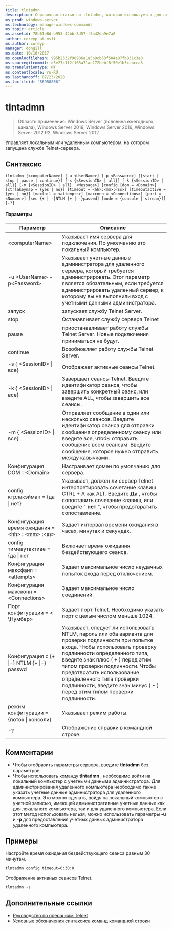 ```yaml
---
title: tlntadmn
description: Справочная статья по tlntadmn, которая используется для администрирования локального или удаленного компьютера, на котором запущена служба Telnet-сервера.
ms.prod: windows-server
ms.technology: manage-windows-commands
ms.topic: article
ms.assetid: 78b61e8d-b953-44bb-8d57-f3b42da9e7a8
author: coreyp-at-msft
ms.author: coreyp
manager: dongill
ms.date: 10/16/2017
ms.openlocfilehash: 995b2332f98906a1a5b9cb53f504a87fb831c3e0
ms.sourcegitcommit: d5e27c1f2f168a71ae272bebf8f50e1b3ccbcca3
ms.translationtype: MT
ms.contentlocale: ru-RU
ms.lasthandoff: 07/23/2020
ms.locfileid: "86958806"
---
```

# <a name="tlntadmn"></a>tlntadmn

> Область применения: Windows Server (половина ежегодного канала), Windows Server 2019, Windows Server 2016, Windows Server 2012 R2, Windows Server 2012

Управляет локальным или удаленным компьютером, на котором запущена служба Telnet-сервера.

## <a name="syntax"></a>Синтаксис
```
tlntadmn [<computerName>] [-u <UserName>] [-p <Password>] [{start | stop | pause | continue}] [-s {<SessionID> | all}] [-k {<SessionID> | all}] [-m {<SessionID> | all}  <Message>] [config [dom = <Domain>] [ctrlakeymap = {yes | no}] [timeout = <hh>:<mm>:<ss>] [timeoutactive = {yes | no}] [maxfail = <attempts>] [maxconn = <Connections>] [port = <Number>] [sec {+ | -}NTLM {+ | -}passwd] [mode = {console | stream}]] [-?]
```
#### <a name="parameters"></a>Параметры

|                   Параметр                    |                                                                                                                                                       Описание                                                                                                                                                        |
|------------------------------------------------|--------------------------------------------------------------------------------------------------------------------------------------------------------------------------------------------------------------------------------------------------------------------------------------------------------------------------|
|                \<computerName>                 |                                                                                                                    Указывает имя сервера для подключения. По умолчанию это локальный компьютер.                                                                                                                    |
|         -u \<UserName> -p\<Password>          |                                                Указывает учетные данные администратора для удаленного сервера, который требуется администрировать. Этот параметр является обязательным, если требуется администрировать удаленный сервер, к которому вы не выполнили вход с учетными данными администратора.                                                |
|                     запуск                      |                                                                                                                                            запускает службу Telnet Server.                                                                                                                                             |
|                      stop                      |                                                                                                                                             Останавливает службу сервера Telnet                                                                                                                                              |
|                     pause                      |                                                                                                                          приостанавливает работу службы Telnet Server. Новые подключения приниматься не будут.                                                                                                                          |
|                    continue                    |                                                                                                                                            Возобновляет работу службы Telnet Server.                                                                                                                                            |
|          -s { \<SessionID> &#124; все}          |                                                                                                                                             Отображает активные сеансы Telnet.                                                                                                                                             |
|          -k { \<SessionID> &#124; все}          |                                                                                                        Завершает сеансы Telnet. Введите идентификатор сеанса, чтобы завершить конкретный сеанс, или введите ALL, чтобы завершить все сеансы.                                                                                                         |
|    -m { \<SessionID> &#124; все}<Message>     |                                                   Отправляет сообщение в один или несколько сеансов. Введите идентификатор сеанса для отправки сообщения определенному сеансу или введите все, чтобы отправить сообщение всем сеансам. Введите сообщение, которое нужно отправить между кавычками.                                                   |
|             Конфигурация DOM =\<Domain>             |                                                                                                                                      Настраивает домен по умолчанию для сервера.                                                                                                                                       |
|      config ктрлакэймап = {да &#124; нет}      |                                                                                     Указывает, должен ли сервер Telnet интерпретировать сочетание клавиш CTRL + A как ALT. Введите **Да** , чтобы сопоставить сочетание клавиш, или введите " **нет** ", чтобы предотвратить сопоставление.                                                                                     |
|       Конфигурация время ожидания = \<hh> : \<mm> :\<ss>       |                                                                                                                                 Задает интервал времени ожидания в часах, минутах и секундах.                                                                                                                                 |
|     config тимеаутактиве = {да &#124; нет      |                                                                                                                                            Включает время ожидания бездействующего сеанса.                                                                                                                                             |
|          Конфигурация максфаил =\<attempts>          |                                                                                                                          Задает максимальное число неудачных попыток входа перед отключением.                                                                                                                          |
|        Конфигурация максконн =\<Connections>         |                                                                                                                                         Задает максимальное число соединений.                                                                                                                                          |
|            Порт конфигурации = < \Нумбер>             |                                                                                                                    Задает порт Telnet. Необходимо указать порт с целым числом меньше 1024.                                                                                                                    |
| Конфигурация с {+ &#124;-} NTLM {+ &#124;-} passwd | Указывает, следует ли использовать NTLM, пароль или оба варианта для проверки подлинности при попытке входа. Чтобы использовать проверку подлинности определенного типа, введите знак плюс ( **+** ) перед этим типом проверки подлинности. Чтобы предотвратить использование определенного типа проверки подлинности, введите знак минус ( **-** ) перед этим типом проверки подлинности. |
|     режим конфигурации = {поток &#124; консоли}      |                                                                                                                                             Указывает режим работы.                                                                                                                                             |
|                       -?                       |                                                                                                                                           Отображение справки в командной строке.                                                                                                                                           |

## <a name="remarks"></a>Комментарии
-   Чтобы отобразить параметры сервера, введите **tlntadmn** без параметров.
-   Чтобы использовать команду **tlntadmn** , необходимо войти на локальный компьютер с учетными данными администратора. Для администрирования удаленного компьютера необходимо также указать учетные данные администратора для удаленного компьютера. Это можно сделать, войдя на локальный компьютер с учетной записью, имеющей административные учетные данные как для локального компьютера, так и для удаленного компьютера. Если этот метод использовать нельзя, можно использовать параметры **-u** и **-p** для предоставления учетных данных администратора удаленного компьютера.

## <a name="examples"></a>Примеры
Настройте время ожидания бездействующего сеанса равным 30 минутам.
```
tlntadmn config timeout=0:30:0
```
Отображение активных сеансов Telnet.
```
tlntadmn -s
```

## <a name="additional-references"></a>Дополнительные ссылки
-   [Руководство по операциям Telnet](/previous-versions/windows/it-pro/windows-server-2008-R2-and-2008/cc753164(v=ws.10))
- [Условные обозначения синтаксиса команд командной строки](command-line-syntax-key.md)
